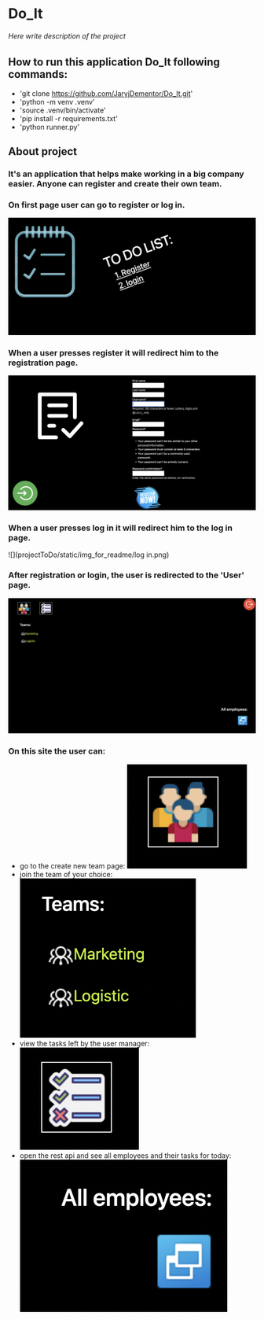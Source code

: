 # Do_It

###### Here write description of the project

## How to run this application Do_It following commands:
- 'git clone https://github.com/JaryjDementor/Do_It.git'
- 'python -m venv .venv'
- 'source .venv/bin/activate'
- 'pip install -r requirements.txt'
- 'python runner.py'

## About project

### It's an application that helps make working in a big company easier. Anyone can register and create their own team.

### On first page user can go to register or log in.
![](projectToDo/static/img_for_readme/first_page.png)

### When a user presses register it will redirect him to the registration page. 
![](projectToDo/static/img_for_readme/register.png)

### When a user presses log in it will redirect him to the log in page.
![](projectToDo/static/img_for_readme/log in.png)

### After registration or login, the user is redirected to the 'User' page.
![](projectToDo/static/img_for_readme/profile_page.png)

### On this site the user can:
- go to the create new team page: 
![](projectToDo/static/img_for_readme/create_team.png)
- join the team of your choice:
![](projectToDo/static/img_for_readme/teams.png)
- view the tasks left by the user manager:
![](projectToDo/static/img_for_readme/tasks.png)
- open the rest api and see all employees and their tasks for today:
![](projectToDo/static/img_for_readme/rest.png)


